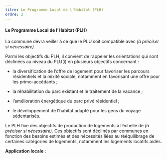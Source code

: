 ```yaml
---
titre: Le Programme Local de l'Habitat (PLH)
ordre: 2
---
```


#### Le Programme Local de l'Habitat (PLH)

La commune devra veiller à ce que le PLU soit compatible avec _(à préciser si nécessaire)._

Parmi les objectifs du PLH, il convient de rappeler les orientations qui sont déclinées au niveau du PLU(i) en plusieurs objectifs concernant :

*   la diversification de l’offre de logement pour favoriser les parcours résidentiels et la mixité sociale, notamment en favorisant une offre pour les primo-accédants ;
    
*   la réhabilitation du parc existant et le traitement de la vacance ;
    
*   l’amélioration énergétique du parc privé résidentiel ;
    
*   le développement de l’habitat adapté pour les gens du voyage sédentarisés.
    

Le PLH fixe des objectifs de production de logements à l’échelle de _(à préciser si nécessaire)._ Ces objectifs sont déclinés par communes en fonction des besoins estimés et des nécessités liées au rééquilibrage de certaines catégories de logements, notamment les logements locatifs aidés.

**Application locale :**

